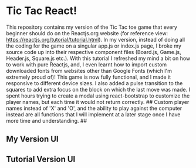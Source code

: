 # Tic Tac React!
This repository contains my version of the Tic Tac toe game that every beginner should do on the Reactjs.org website (for reference view: https://reactjs.org/tutorial/tutorial.html). In my version, instead of doing all the coding for the game on a singular app.js or index.js page, I broke my source code up into their respective component files (Board.js, Game.js, Header.js, Square.js etc.). With this tutorial I refreshed my mind a bit on how to work with pure Reactjs, and, I even learnt how to import custom downloaded fonts from websites other than Google Fonts (which I'm extremely proud of)! This game is now fully functional, and I made it responsive to different device sizes. I also added a pulse transition to the squares to add extra focus on the block on which the last move was made. I spent hours trying to create a modal using react-bootstrap to customize the player names, but each time it would not return correctly. ## Custom player names instead of 'X' and 'O', and the ability to play against the computer instead are all functions that I will implement at a later stage once I have more time and understanding. ## 

## My Version UI


## Tutorial Version UI